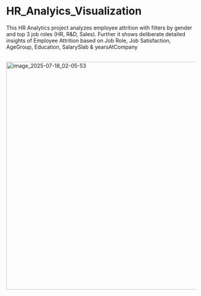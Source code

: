 # HR_Analyics_Visualization
This HR Analytics project analyzes employee attrition with filters by gender and top 3 job roles (HR, R&amp;D, Sales). Further it shows deliberate detailed insights of Employee Attrition based on Job Role, Job Satisfaction, AgeGroup, Education, SalarySlab &amp; yearsAtCompany 

<br>

<img width="1080" height="606" alt="image_2025-07-18_02-05-53" src="https://github.com/user-attachments/assets/4558a066-d0f3-4b9b-aa21-006ed1f82a9c" />
